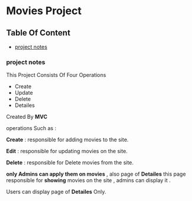 # Movies Project
## Table Of Content
* [project notes](https://github.com/AhmedAshraf711/Movies/blob/master/README.md#project-notes)

### project notes
This Project Consists Of Four Operations 
- Create 
- Update 
- Delete
- Detailes

Created By **MVC**

 operations Such as :
 
 **Create** : responsible for adding movies to the site.
 
 **Edit**   : responsible for updating movies on the site.
 
 **Delete** : responsible for Delete movies from the site.
 
 **only Admins can apply them on movies** ,  also page of  **Detailes**  this page  responsible for **showing**  movies on the site , admins can display it . 
 
 Users can display page of **Detailes** Only.

 
 


